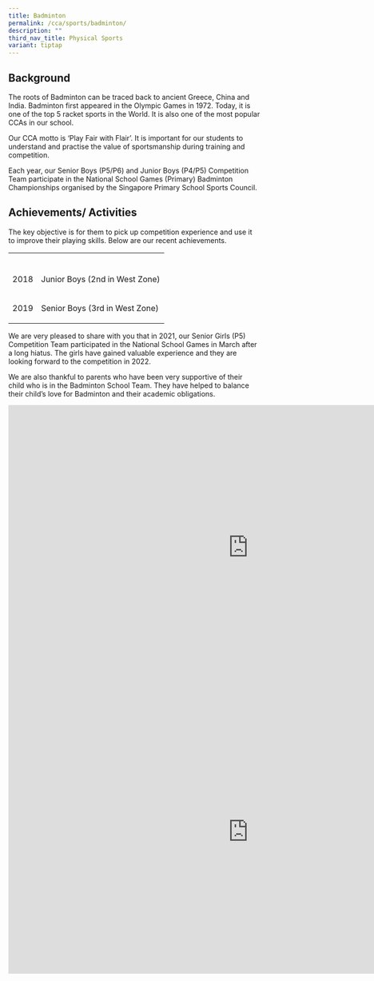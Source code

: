 ```yaml
---
title: Badminton
permalink: /cca/sports/badminton/
description: ""
third_nav_title: Physical Sports
variant: tiptap
---
```

<h2>Background</h2>
<p>The roots of Badminton can be traced back to ancient Greece, China and
India. Badminton first appeared in the Olympic Games in 1972. Today, it
is one of the top 5 racket sports in the World. It is also one of the most
popular CCAs in our school.</p>
<p>Our CCA motto is ‘Play Fair with Flair’. It is important for our students
to understand and practise the value of sportsmanship during training and
competition.</p>
<p>Each year, our Senior Boys (P5/P6) and Junior Boys (P4/P5) Competition
Team participate in the National School Games (Primary) Badminton Championships
organised by the Singapore Primary School Sports Council.</p>
<h2>Achievements/ Activities</h2>
<p>The key objective is for them to pick up competition experience and use
it to improve their playing skills. Below are our recent achievements.</p>
<table>
<tbody>
<tr>
<th rowspan="1" colspan="1">
<p></p>
</th>
<th rowspan="1" colspan="1">
<p></p>
</th>
</tr>
<tr>
<td rowspan="1" colspan="1">
<p>2018</p>
</td>
<td rowspan="1" colspan="1">
<p>Junior Boys (2nd in West Zone)</p>
</td>
</tr>
<tr>
<td rowspan="1" colspan="1">
<p>2019</p>
</td>
<td rowspan="1" colspan="1">
<p>Senior Boys (3rd in West Zone)</p>
</td>
</tr>
</tbody>
</table>
<p>We are very pleased to share with you that in 2021, our Senior Girls (P5)
Competition Team participated in the National School Games in March after
a long hiatus. The girls have gained valuable experience and they are looking
forward to the competition in 2022.&nbsp;</p>
<p>We are also thankful to parents who have been very supportive of their
child who is in the Badminton School Team. They have helped to balance
their child’s love for Badminton and their academic obligations.</p>
<div class="iframe-wrapper">
<iframe height="569" width="960" allowfullscreen="true" frameborder="0" src="https://docs.google.com/presentation/d/e/2PACX-1vSkHR6rOPfCS23hM163uZi0wrZRUshZVso5WhcQqepedfmQP1zOQV2E6Pyly4mNs1R-neygfYqRZNEg/embed?start=false&amp;loop=false&amp;delayms=3000"></iframe>
</div>
<div class="iframe-wrapper">
<iframe height="569" width="960" allowfullscreen="true" frameborder="0" src="https://docs.google.com/presentation/d/e/2PACX-1vQWewSuiwsHEJgEuGEAGp3nOmt9adRqgudi6AgloPYKE-ZbWw9rWQiOWofI1jHy0n9J9NOjxuScQJ1I/embed?start=false&amp;loop=false&amp;delayms=3000"></iframe>
</div>
<p></p>